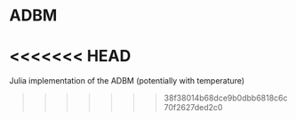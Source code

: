# ADBM
<<<<<<< HEAD
=======
Julia implementation of the ADBM (potentially with temperature)
>>>>>>> 38f38014b68dce9b0dbb6818c6c70f2627ded2c0
